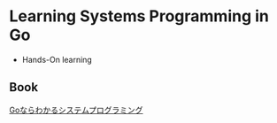 # Learning Systems Programming in Go 

* Hands-On learning

## Book

[Goならわかるシステムプログラミング](https://www.lambdanote.com/collections/frontpage/products/go)

